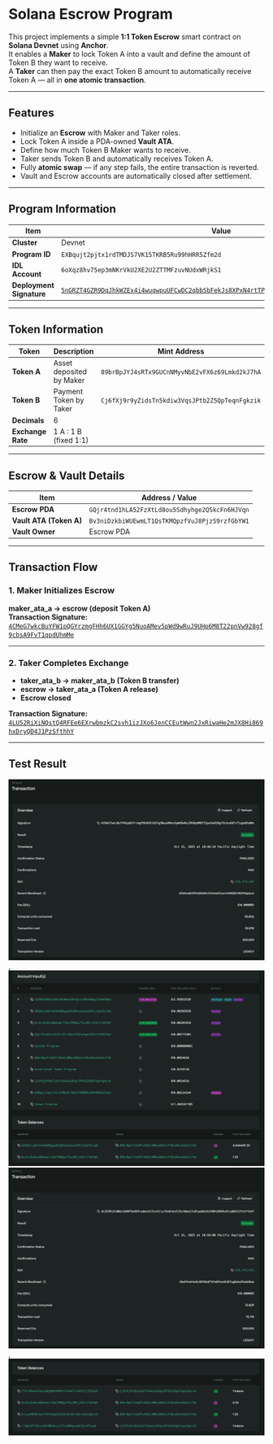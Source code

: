 # Solana Escrow Program

This project implements a simple **1:1 Token Escrow** smart contract on **Solana Devnet** using **Anchor**.  
It enables a **Maker** to lock Token A into a vault and define the amount of Token B they want to receive.  
A **Taker** can then pay the exact Token B amount to automatically receive Token A — all in **one atomic transaction**.

---

## Features

- Initialize an **Escrow** with Maker and Taker roles.  
- Lock Token A inside a PDA-owned **Vault ATA**.  
- Define how much Token B Maker wants to receive.  
- Taker sends Token B and automatically receives Token A.  
- Fully **atomic swap** — if any step fails, the entire transaction is reverted.  
- Vault and Escrow accounts are automatically closed after settlement.

---

## Program Information

| Item | Value |
|------|-------|
| **Cluster** | Devnet |
| **Program ID** | `EXBqujt2pjtx1rdTMDJS7VK15TKRB5Ru99hHRR5Zfm2d` |
| **IDL Account** | `6oXqz8hv75ep3mNKrVkU2XE2U2ZTTMFzuvNUdxWRjkS1` |
| **Deployment Signature** | [`5nGRZT4GZR9DqJhkWZEx4i4wuqwpuUFCwDC2qbbSbFekJs8XPxN4rtTPLWv9eELrD6LM78cT4t19mVZMhqeW2x6N`](https://explorer.solana.com/tx/5nGRZT4GZR9DqJhkWZEx4i4wuqwpuUFCwDC2qbbSbFekJs8XPxN4rtTPLWv9eELrD6LM78cT4t19mVZMhqeW2x6N?cluster=devnet) |

---

## Token Information

| Token | Description | Mint Address |
|--------|--------------|---------------|
| **Token A** | Asset deposited by Maker | `89brBpJYJ4sRTx9GUCnNMyvNbE2vFX6z69Lmkd2kJ7hA` |
| **Token B** | Payment Token by Taker | `Cj6fXj9r9yZidsTn5kdiw3VqsJPtb2Z5QpTeqnFgkzik` |
| **Decimals** | 6 |
| **Exchange Rate** | 1 A : 1 B (fixed 1:1) |

---

## Escrow & Vault Details

| Item | Address / Value |
|------|------------------|
| **Escrow PDA** | `GQjr4tnd1hLA52FzXtLd8ou5Sdhyhge2QSkcFn6HJVqn` |
| **Vault ATA (Token A)** | `Bv3niDzkbiWUEwmLT1QsTKMQpzfVuJ8PjzS9rzfGbYW1` |
| **Vault Owner** | Escrow PDA |

---

## Transaction Flow

### 1. Maker Initializes Escrow  
**maker_ata_a → escrow (deposit Token A)**  
**Transaction Signature:**  
[`4CMeG7wkcBuYFW1pQGYrzmgFHh6UX1GGYg5NuoAMev5pWd9wRuJ9UHp6M8T22pnVw928gf9cbsA9FvT1qpdUhmMe`](https://explorer.solana.com/tx/4CMeG7wkcBuYFW1pQGYrzmgFHh6UX1GGYg5NuoAMev5pWd9wRuJ9UHp6M8T22pnVw928gf9cbsA9FvT1qpdUhmMe?cluster=devnet)

---

### 2. Taker Completes Exchange  
- **taker_ata_b → maker_ata_b (Token B transfer)**  
- **escrow → taker_ata_a (Token A release)**  
- **Escrow closed**

**Transaction Signature:**  
[`4LU52RiXiNQstQ4RFEe6EXrwbmzkC2svh1izJXo6JenCCEutWwn2JxRiwaHe2mJX8Hi869hxDryQD4J1PzSfthhY`](https://explorer.solana.com/tx/4LU52RiXiNQstQ4RFEe6EXrwbmzkC2svh1izJXo6JenCCEutWwn2JxRiwaHe2mJX8Hi869hxDryQD4J1PzSfthhY?cluster=devnet)

---


## Test Result
![Maker Initializes Escrow Screenshot](./docs/image1.png),
![Maker Initializes Escrow Screenshot](./docs/image2.png)
![Taker Completes Exchange Screenshot](./docs/image3.png),
![Taker Completes Exchange Screenshot](./docs/image4.png)


